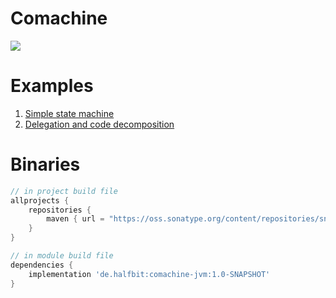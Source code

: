 # Comachine

<img src="https://github.com/beworker/comachine/blob/master/docs/comachine.png" />

# Examples

1. [Simple state machine](https://github.com/beworker/comachine/blob/master/src/commonTest/kotlin/AggregateStatesTest.kt)
2. [Delegation and code decomposition](https://github.com/beworker/comachine/blob/master/src/commonTest/kotlin/DelegateOnAnyCanBeRegisteredTest.kt)

# Binaries
```groovy
// in project build file
allprojects {
    repositories {
        maven { url = "https://oss.sonatype.org/content/repositories/snapshots/" }
    }
}

// in module build file
dependencies {
    implementation 'de.halfbit:comachine-jvm:1.0-SNAPSHOT'
}
```
